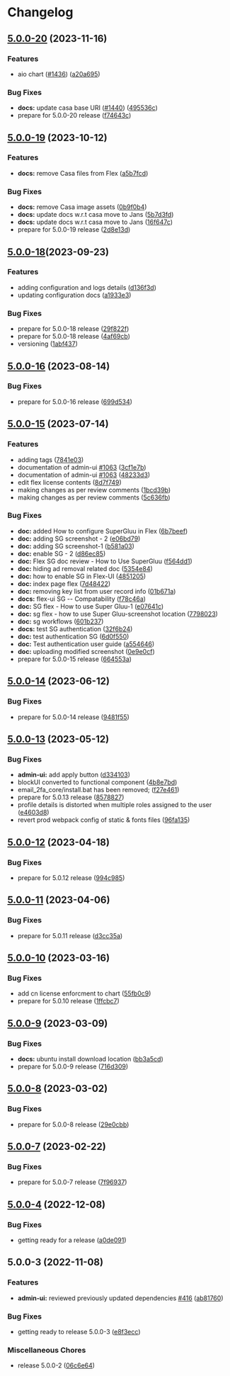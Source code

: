 # Changelog

## [5.0.0-20](https://github.com/GluuFederation/flex/compare/docs-v5.0.0-19...docs-v5.0.0-20) (2023-11-16)


### Features

* aio chart ([#1436](https://github.com/GluuFederation/flex/issues/1436)) ([a20a695](https://github.com/GluuFederation/flex/commit/a20a695e913faca0b5033d5bc532449ce5c11ade))


### Bug Fixes

* **docs:** update casa base URI ([#1440](https://github.com/GluuFederation/flex/issues/1440)) ([495536c](https://github.com/GluuFederation/flex/commit/495536cefedfe27116df174c3c73ac05369f90a1))
* prepare for 5.0.0-20 release ([f74643c](https://github.com/GluuFederation/flex/commit/f74643c6aa0aee9d4c218b90fb1f9237171324f8))

## [5.0.0-19](https://github.com/GluuFederation/flex/compare/docs-v5.0.0-18...docs-v5.0.0-19) (2023-10-12)


### Features

* **docs:** remove Casa files from Flex ([a5b7fcd](https://github.com/GluuFederation/flex/commit/a5b7fcd302924c5f77df89a074de98e6ae78b888))


### Bug Fixes

* **docs:** remove Casa image assets ([0b9f0b4](https://github.com/GluuFederation/flex/commit/0b9f0b4cc467ef61b66707cd4b8d8b3bf7ae354f))
* **docs:** update docs w.r.t casa move to Jans ([5b7d3fd](https://github.com/GluuFederation/flex/commit/5b7d3fd5fd04d0853b2f3339c283db5948f1c84c))
* **docs:** update docs w.r.t casa move to Jans ([16f647c](https://github.com/GluuFederation/flex/commit/16f647c78ecfac33317ae108c0283782c0354eaa))
* prepare for 5.0.0-19 release ([2d8e13d](https://github.com/GluuFederation/flex/commit/2d8e13deb4364063ffc7270d617697eb0994ead7))

## [5.0.0-18](https://github.com/GluuFederation/flex/compare/docs-v5.0.0-16...docs-v5.0.0-18)(2023-09-23)


### Features

* adding configuration and logs details ([d136f3d](https://github.com/GluuFederation/flex/commit/d136f3d7d0572b6a3efde3357372f9d28ce0fdda))
* updating configuration docs ([a1933e3](https://github.com/GluuFederation/flex/commit/a1933e379af56345a599d9965aaa784b93247cca))


### Bug Fixes

* prepare for 5.0.0-18 release ([29f822f](https://github.com/GluuFederation/flex/commit/29f822fb9071d64bef9f05f05d34e62991253c8e))
* prepare for 5.0.0-18 release ([4af69cb](https://github.com/GluuFederation/flex/commit/4af69cbd7d900d889f15a341368b4bfa2a3552e9))
* versioning ([1abf437](https://github.com/GluuFederation/flex/commit/1abf437211cbaef6052d5d4eeeac9e54b1de61eb))

## [5.0.0-16](https://github.com/GluuFederation/flex/compare/docs-v5.0.0-15...docs-v5.0.0-16) (2023-08-14)


### Bug Fixes

* prepare for 5.0.0-16 release ([699d534](https://github.com/GluuFederation/flex/commit/699d53480c98ab0cb4562097757b64fcbd17d9c9))

## [5.0.0-15](https://github.com/GluuFederation/flex/compare/docs-v5.0.0-14...docs-v5.0.0-15) (2023-07-14)


### Features

* adding tags ([7841e03](https://github.com/GluuFederation/flex/commit/7841e03f6f626c29e353011332a7d9ac1fcf87bf))
* documentation of admin-ui [#1063](https://github.com/GluuFederation/flex/issues/1063) ([3cf1e7b](https://github.com/GluuFederation/flex/commit/3cf1e7bd870f5f78628388fb4376c61594051d6b))
* documentation of admin-ui [#1063](https://github.com/GluuFederation/flex/issues/1063) ([48233d3](https://github.com/GluuFederation/flex/commit/48233d38086d1982e8b59d2ba14fefd86e158438))
* edit flex license contents ([8d7f749](https://github.com/GluuFederation/flex/commit/8d7f7499774f1a67aca902e3484b06b9cdbc7e96))
* making changes as per review comments ([1bcd39b](https://github.com/GluuFederation/flex/commit/1bcd39b83bb8b4ebbd152ea1155c8946a572ec9e))
* making changes as per review comments ([5c636fb](https://github.com/GluuFederation/flex/commit/5c636fbc05ef2f0a1d02a77e451ed268914fcec7))


### Bug Fixes

* **doc:** added How to configure SuperGluu in Flex ([6b7beef](https://github.com/GluuFederation/flex/commit/6b7beefacecd54bad75f7705b4b43a9ca4e6e59c))
* **doc:** adding SG screenshot - 2 ([e06bd79](https://github.com/GluuFederation/flex/commit/e06bd79e2f7050faa1be25223e3c0d7a44a62b89))
* **doc:** adding SG screenshot-1 ([b581a03](https://github.com/GluuFederation/flex/commit/b581a032586bed688af7428cea2b3508a6405cb0))
* **doc:** enable SG - 2 ([d86ec85](https://github.com/GluuFederation/flex/commit/d86ec85556c8c170f9185dd789e259c0cc12fc11))
* **doc:** Flex SG doc review - How to Use SuperGluu ([f564dd1](https://github.com/GluuFederation/flex/commit/f564dd1a96d46d26d3b443f232ff48d41736a77c))
* **doc:** hiding ad removal related doc ([5354e84](https://github.com/GluuFederation/flex/commit/5354e846c0840f98d5ae1ff1e7f2c83d3841d7b6))
* **doc:** how to enable SG in Flex-UI ([4851205](https://github.com/GluuFederation/flex/commit/48512055c34827b6268f887e652c17bed003b5a3))
* **doc:** index page flex ([7d48422](https://github.com/GluuFederation/flex/commit/7d4842288159d356feec84bddb7dfb4881d96be4))
* **doc:** removing key list from user record info ([01b671a](https://github.com/GluuFederation/flex/commit/01b671aeaa48de46c0152609b42b84e92a76e0fb))
* **docs:** flex-ui SG -- Compatability ([f78c46a](https://github.com/GluuFederation/flex/commit/f78c46a462fd58120c35c29592a9f0698f237f88))
* **doc:** SG flex - How to use Super Gluu-1 ([e07641c](https://github.com/GluuFederation/flex/commit/e07641cf7b1af4ebfbffcdf16f8b48b166efdb5c))
* **doc:** sg flex - how to use Super Gluu-screenshot location ([7798023](https://github.com/GluuFederation/flex/commit/77980232e29f63e4273dc5b94d625691d2f3bd88))
* **doc:** sg workflows ([601b237](https://github.com/GluuFederation/flex/commit/601b237fa19c64534e25ec9c6b76bfe6c9fbf514))
* **docs:** test SG authentication ([32f6b24](https://github.com/GluuFederation/flex/commit/32f6b2475eed8fbbbae37629de065dcfdd9c1404))
* **doc:** test authentication SG ([6d0f550](https://github.com/GluuFederation/flex/commit/6d0f5507e42cd3b13f384db7036d07fa28865a89))
* **doc:** Test authentication user guide ([a554646](https://github.com/GluuFederation/flex/commit/a554646d6972f7409dc2751a02f1d623db895532))
* **doc:** uploading modified screenshot ([0e9e0cf](https://github.com/GluuFederation/flex/commit/0e9e0cf1e1b66e15f4773552da8459b6e3fc8342))
* prepare for 5.0.0-15 release ([664553a](https://github.com/GluuFederation/flex/commit/664553ab80e24a44fd68837e1d3998a730bd778c))

## [5.0.0-14](https://github.com/GluuFederation/flex/compare/docs-v5.0.0-13...docs-v5.0.0-14) (2023-06-12)


### Bug Fixes

* prepare for 5.0.0-14 release ([9481f55](https://github.com/GluuFederation/flex/commit/9481f55a380091501cf912778955e2ebba23e30c))

## [5.0.0-13](https://github.com/GluuFederation/flex/compare/docs-v5.0.0-12...docs-v5.0.0-13) (2023-05-12)


### Bug Fixes

* **admin-ui:** add apply button ([d334103](https://github.com/GluuFederation/flex/commit/d3341031c9b198bf7849ad2f88193c99b7f74c80))
* blockUI converted to functional component ([4b8e7bd](https://github.com/GluuFederation/flex/commit/4b8e7bd35331512f1181614fd692da923bd48a34))
* email_2fa_core/install.bat has been removed; ([f27e461](https://github.com/GluuFederation/flex/commit/f27e4613c23a7243a3adb6c433cd7a422facc851))
* prepare for 5.0.13 release ([8578827](https://github.com/GluuFederation/flex/commit/85788276444c5015378120b5801a8848d225b02f))
* profile details is distorted when multiple roles assigned to the user ([e4603d8](https://github.com/GluuFederation/flex/commit/e4603d862a5728faa283ee4b3e60866face5b8db))
* revert prod webpack config of static & fonts files ([96fa135](https://github.com/GluuFederation/flex/commit/96fa1354790e17467231d3931f9887a93d1f2b90))

## [5.0.0-12](https://github.com/GluuFederation/flex/compare/docs-v5.0.0-11...docs-v5.0.0-12) (2023-04-18)


### Bug Fixes

* prepare for 5.0.12 release ([994c985](https://github.com/GluuFederation/flex/commit/994c9855cf34c3c805f87943f9203cf58c5810e7))

## [5.0.0-11](https://github.com/GluuFederation/flex/compare/docs-v5.0.0-10...docs-v5.0.0-11) (2023-04-06)


### Bug Fixes

* prepare for 5.0.11 release ([d3cc35a](https://github.com/GluuFederation/flex/commit/d3cc35a70437f4298dadc0f779d190af7370c75b))

## [5.0.0-10](https://github.com/GluuFederation/flex/compare/docs-v5.0.0-9...docs-v5.0.0-10) (2023-03-16)


### Bug Fixes

* add cn license enforcment to chart ([55fb0c9](https://github.com/GluuFederation/flex/commit/55fb0c97428a3ec704e80558679a7e9d7f88c42c))
* prepare for 5.0.10 release ([1ffcbc7](https://github.com/GluuFederation/flex/commit/1ffcbc74d837e7a037d6cff71d990573d04bba7b))

## [5.0.0-9](https://github.com/GluuFederation/flex/compare/docs-v5.0.0-8...docs-v5.0.0-9) (2023-03-09)


### Bug Fixes

* **docs:** ubuntu install download location ([bb3a5cd](https://github.com/GluuFederation/flex/commit/bb3a5cdc282c6089edb326675061e72d20bd8431))
* prepare for 5.0.0-9 release ([716d309](https://github.com/GluuFederation/flex/commit/716d309350f5713b96f482dde9e0a543e5e62286))

## [5.0.0-8](https://github.com/GluuFederation/flex/compare/docs-v5.0.0-7...docs-v5.0.0-8) (2023-03-02)


### Bug Fixes

* prepare for 5.0.0-8 release ([29e0cbb](https://github.com/GluuFederation/flex/commit/29e0cbb5166d83268ab9c3ee3c5f3e2bc4dd1489))

## [5.0.0-7](https://github.com/GluuFederation/flex/compare/docs-v5.0.0-4...docs-v5.0.0-7) (2023-02-22)


### Bug Fixes

* prepare for 5.0.0-7 release ([7f96937](https://github.com/GluuFederation/flex/commit/7f9693729156b04367b85d0d44a4022a52d53417))

## [5.0.0-4](https://github.com/GluuFederation/flex/compare/docs-v5.0.0-3...docs-v5.0.0-4) (2022-12-08)


### Bug Fixes

* getting ready for a release ([a0de091](https://github.com/GluuFederation/flex/commit/a0de091ca26f2c38378e5b0252ab680cb1e3cd88))

## 5.0.0-3 (2022-11-08)


### Features

* **admin-ui:** reviewed previously updated dependencies [#416](https://github.com/GluuFederation/flex/issues/416) ([ab81760](https://github.com/GluuFederation/flex/commit/ab81760457727c7a5890d89c2f2ec3dabdeb12eb))


### Bug Fixes

* getting ready to release 5.0.0-3 ([e8f3ecc](https://github.com/GluuFederation/flex/commit/e8f3eccc3804a0bcc6075d755dad209b188db444))


### Miscellaneous Chores

* release 5.0.0-2 ([06c6e64](https://github.com/GluuFederation/flex/commit/06c6e64f43a7c98bcb04ba1d48ec97044c19d75d))
